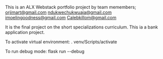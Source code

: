 This is an ALX Webstack portfolio project by team memembers;
orjimart@gmail.com
ndukwechukwuaja@gmail.com
imoelingoodness@gmail.com 
Calebkillom@gmail.com

It is the final project on the short specializations curriculum.
This ia a bank application project.

To activate virtual environment: . venv/Scripts/activate

To run debug mode: flask run --debug
